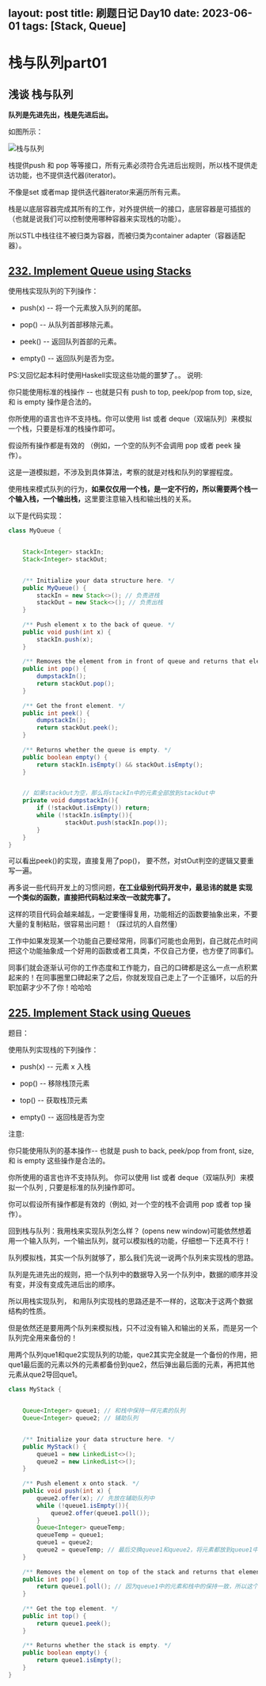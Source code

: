 layout: post
title: 刷题日记 Day10
date: 2023-06-01
tags: [Stack, Queue]
---



# 栈与队列part01

## 浅谈 栈与队列


<strong>队列是先进先出，栈是先进后出。</strong>

如图所示：

![栈与队列](/images/day10栈与队列.png)

栈提供push 和 pop 等等接口，所有元素必须符合先进后出规则，所以栈不提供走访功能，也不提供迭代器(iterator)。 

不像是set 或者map 提供迭代器iterator来遍历所有元素。

栈是以底层容器完成其所有的工作，对外提供统一的接口，底层容器是可插拔的（也就是说我们可以控制使用哪种容器来实现栈的功能）。

所以STL中栈往往不被归类为容器，而被归类为container adapter（容器适配器）。


## [232. Implement Queue using Stacks](https://leetcode.com/problems/implement-queue-using-stacks/)

使用栈实现队列的下列操作：


- push(x) -- 将一个元素放入队列的尾部。

- pop() -- 从队列首部移除元素。

- peek() -- 返回队列首部的元素。

- empty() -- 返回队列是否为空。


PS:又回忆起本科时使用Haskell实现这些功能的噩梦了。。
说明:

你只能使用标准的栈操作 -- 也就是只有 push to top, peek/pop from top, size, 和 is empty 操作是合法的。

你所使用的语言也许不支持栈。你可以使用 list 或者 deque（双端队列）来模拟一个栈，只要是标准的栈操作即可。

假设所有操作都是有效的 （例如，一个空的队列不会调用 pop 或者 peek 操作）。


这是一道模拟题，不涉及到具体算法，考察的就是对栈和队列的掌握程度。


使用栈来模式队列的行为，<strong>如果仅仅用一个栈，是一定不行的，所以需要两个栈一个输入栈，一个输出栈，</strong>这里要注意输入栈和输出栈的关系。


以下是代码实现：

````java
class MyQueue {


    Stack<Integer> stackIn;
    Stack<Integer> stackOut;


    /** Initialize your data structure here. */
    public MyQueue() {
        stackIn = new Stack<>(); // 负责进栈
        stackOut = new Stack<>(); // 负责出栈
    }
    
    /** Push element x to the back of queue. */
    public void push(int x) {
        stackIn.push(x);
    }
    
    /** Removes the element from in front of queue and returns that element. */
    public int pop() {    
        dumpstackIn();
        return stackOut.pop();
    }
    
    /** Get the front element. */
    public int peek() {
        dumpstackIn();
        return stackOut.peek();
    }
    
    /** Returns whether the queue is empty. */
    public boolean empty() {
        return stackIn.isEmpty() && stackOut.isEmpty();
    }


    // 如果stackOut为空，那么将stackIn中的元素全部放到stackOut中
    private void dumpstackIn(){
        if (!stackOut.isEmpty()) return; 
        while (!stackIn.isEmpty()){
                stackOut.push(stackIn.pop());
        }
    }
}
````

可以看出peek()的实现，直接复用了pop()， 要不然，对stOut判空的逻辑又要重写一遍。


再多说一些代码开发上的习惯问题，<strong>在工业级别代码开发中，最忌讳的就是 实现一个类似的函数，直接把代码粘过来改一改就完事了。</strong>


这样的项目代码会越来越乱，一定要懂得复用，功能相近的函数要抽象出来，不要大量的复制粘贴，很容易出问题！（踩过坑的人自然懂）


工作中如果发现某一个功能自己要经常用，同事们可能也会用到，自己就花点时间把这个功能抽象成一个好用的函数或者工具类，不仅自己方便，也方便了同事们。


同事们就会逐渐认可你的工作态度和工作能力，自己的口碑都是这么一点一点积累起来的！在同事圈里口碑起来了之后，你就发现自己走上了一个正循环，以后的升职加薪才少不了你！哈哈哈


## [225. Implement Stack using Queues](https://leetcode.com/problems/implement-stack-using-queues/)

题目：

使用队列实现栈的下列操作：


- push(x) -- 元素 x 入栈

- pop() -- 移除栈顶元素

- top() -- 获取栈顶元素

- empty() -- 返回栈是否为空

注意:


你只能使用队列的基本操作-- 也就是 push to back, peek/pop from front, size, 和 is empty 这些操作是合法的。

你所使用的语言也许不支持队列。 你可以使用 list 或者 deque（双端队列）来模拟一个队列 , 只要是标准的队列操作即可。

你可以假设所有操作都是有效的（例如, 对一个空的栈不会调用 pop 或者 top 操作）。

回到栈与队列：我用栈来实现队列怎么样？ (opens new window)可能依然想着用一个输入队列，一个输出队列，就可以模拟栈的功能，仔细想一下还真不行！


队列模拟栈，其实一个队列就够了，那么我们先说一说两个队列来实现栈的思路。


队列是先进先出的规则，把一个队列中的数据导入另一个队列中，数据的顺序并没有变，并没有变成先进后出的顺序。


所以用栈实现队列， 和用队列实现栈的思路还是不一样的，这取决于这两个数据结构的性质。


但是依然还是要用两个队列来模拟栈，只不过没有输入和输出的关系，而是另一个队列完全用来备份的！


用两个队列que1和que2实现队列的功能，que2其实完全就是一个备份的作用，把que1最后面的元素以外的元素都备份到que2，然后弹出最后面的元素，再把其他元素从que2导回que1。


````java
class MyStack {


    Queue<Integer> queue1; // 和栈中保持一样元素的队列
    Queue<Integer> queue2; // 辅助队列


    /** Initialize your data structure here. */
    public MyStack() {
        queue1 = new LinkedList<>();
        queue2 = new LinkedList<>();
    }
    
    /** Push element x onto stack. */
    public void push(int x) {
        queue2.offer(x); // 先放在辅助队列中
        while (!queue1.isEmpty()){
            queue2.offer(queue1.poll());
        }
        Queue<Integer> queueTemp;
        queueTemp = queue1;
        queue1 = queue2;
        queue2 = queueTemp; // 最后交换queue1和queue2，将元素都放到queue1中
    }
    
    /** Removes the element on top of the stack and returns that element. */
    public int pop() {
        return queue1.poll(); // 因为queue1中的元素和栈中的保持一致，所以这个和下面两个的操作只看queue1即可
    }
    
    /** Get the top element. */
    public int top() {
        return queue1.peek();
    }
    
    /** Returns whether the stack is empty. */
    public boolean empty() {
        return queue1.isEmpty();
    }
}
````
